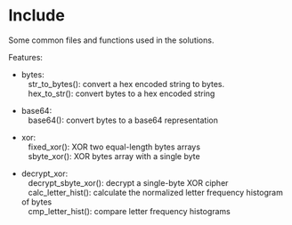 Include
=======

Some common files and functions used in the solutions.

Features:

* bytes:  
&nbsp;&nbsp;
str_to_bytes(): convert a hex encoded string to bytes.  
&nbsp;&nbsp;
hex_to_str(): convert bytes to a hex encoded string  

* base64:  
&nbsp;&nbsp;
base64(): convert bytes to a base64 representation  

* xor:  
&nbsp;&nbsp;
fixed_xor(): XOR two equal-length bytes arrays  
&nbsp;&nbsp;
sbyte_xor(): XOR bytes array with a single byte  

* decrypt_xor:  
&nbsp;&nbsp;
decrypt_sbyte_xor(): decrypt a single-byte XOR cipher  
&nbsp;&nbsp;
calc_letter_hist(): calculate the normalized letter frequency histogram of bytes  
&nbsp;&nbsp;
cmp_letter_hist(): compare letter frequency histograms
